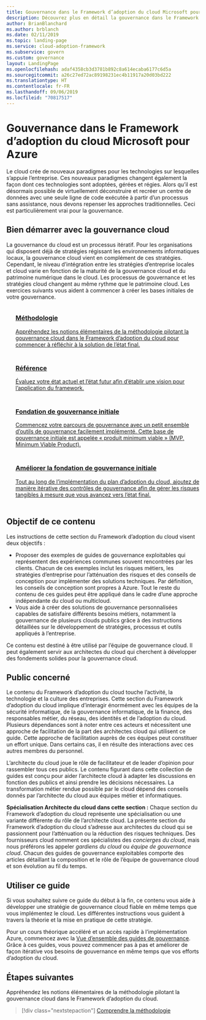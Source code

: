 ```yaml
---
title: Gouvernance dans le Framework d’adoption du cloud Microsoft pour Azure
description: Découvrez plus en détail la gouvernance dans le Framework d’adoption du cloud Microsoft pour Azure.
author: BrianBlanchard
ms.author: brblanch
ms.date: 02/11/2019
ms.topic: landing-page
ms.service: cloud-adoption-framework
ms.subservice: govern
ms.custom: governance
layout: LandingPage
ms.openlocfilehash: adaf4358cb3d3781b892c8a614ecaba6177c6d5a
ms.sourcegitcommit: a26c27ed72ac89198231ec4b11917a20d03bd222
ms.translationtype: HT
ms.contentlocale: fr-FR
ms.lasthandoff: 09/06/2019
ms.locfileid: "70817517"
---
```

# <a name="governance-in-the-microsoft-cloud-adoption-framework-for-azure"></a>Gouvernance dans le Framework d’adoption du cloud Microsoft pour Azure

Le cloud crée de nouveaux paradigmes pour les technologies sur lesquelles s’appuie l’entreprise. Ces nouveaux paradigmes changent également la façon dont ces technologies sont adoptées, gérées et régies. Alors qu’il est désormais possible de virtuellement déconstruire et recréer un centre de données avec une seule ligne de code exécutée à partir d’un processus sans assistance, nous devons repenser les approches traditionnelles. Ceci est particulièrement vrai pour la gouvernance.

## <a name="get-started-with-cloud-governance"></a>Bien démarrer avec la gouvernance cloud

La gouvernance du cloud est un processus itératif. Pour les organisations qui disposent déjà de stratégies régissant les environnements informatiques locaux, la gouvernance cloud vient en complément de ces stratégies. Cependant, le niveau d’intégration entre les stratégies d’entreprise locales et cloud varie en fonction de la maturité de la gouvernance cloud et du patrimoine numérique dans le cloud. Les processus de gouvernance et les stratégies cloud changent au même rythme que le patrimoine cloud. Les exercices suivants vous aident à commencer à créer les bases initiales de votre gouvernance.

<!-- markdownlint-disable MD033 -->

<ul class="panelContent cardsF">
    <li style="display: flex; flex-direction: column;">
        <a href="./methodology.md">
            <div class="cardSize">
                <div class="cardPadding" style="padding-bottom:10px;">
                    <div class="card" style="padding-bottom:10px;">
                        <div class="cardImageOuter">
                            <div class="cardImage">
                                <img alt="" src="../_images/icons/1.png" data-linktype="external">
                            </div>
                        </div>
                        <div class="cardText" style="padding-left:0px;">
                            <h3>Méthodologie</h3>
Appréhendez les notions élémentaires de la méthodologie pilotant la gouvernance cloud dans le Framework d’adoption du cloud pour commencer à réfléchir à la solution de l’état final.
                        </div>
                    </div>
                </div>
            </div>
        </a>
    </li>
    <li style="display: flex; flex-direction: column;">
        <a href="./benchmark.md">
            <div class="cardSize">
                <div class="cardPadding" style="padding-bottom:10px;">
                    <div class="card" style="padding-bottom:10px;">
                        <div class="cardImageOuter">
                            <div class="cardImage">
                                <img alt="" src="../_images/icons/2.png" data-linktype="external">
                            </div>
                        </div>
                        <div class="cardText" style="padding-left:0px;">
                            <h3>Référence</h3>
Évaluez votre état actuel et l’état futur afin d’établir une vision pour l’application du framework.
                        </div>
                    </div>
                </div>
            </div>
        </a>
    </li>
    <li style="display: flex; flex-direction: column;">
        <a href="./getting-started.md">
            <div class="cardSize">
                <div class="cardPadding" style="padding-bottom:10px;">
                    <div class="card" style="padding-bottom:10px;">
                        <div class="cardImageOuter">
                            <div class="cardImage">
                                <img alt="" src="../_images/icons/3.png" data-linktype="external">
                            </div>
                        </div>
                        <div class="cardText" style="padding-left:0px;">
                            <h3>Fondation de gouvernance initiale</h3>
Commencez votre parcours de gouvernance avec un petit ensemble d’outils de gouvernance facilement implémenté. Cette base de gouvernance initiale est appelée « produit minimum viable » (MVP, Minimum Viable Product).
                        </div>
                    </div>
                </div>
            </div>
        </a>
    </li>
    <li style="display: flex; flex-direction: column;">
        <a href="./best-practices.md">
            <div class="cardSize">
                <div class="cardPadding" style="padding-bottom:10px;">
                    <div class="card" style="padding-bottom:10px;">
                        <div class="cardImageOuter">
                            <div class="cardImage">
                                <img alt="" src="../_images/icons/4.png" data-linktype="external">
                            </div>
                        </div>
                        <div class="cardText" style="padding-left:0px;">
                            <h3>Améliorer la fondation de gouvernance initiale</h3>
Tout au long de l’implémentation du plan d’adoption du cloud, ajoutez de manière itérative des contrôles de gouvernance afin de gérer les risques tangibles à mesure que vous avancez vers l’état final.
                        </div>
                    </div>
                </div>
            </div>
        </a>
    </li>
</ul>

<!-- markdownlint-enable MD033 -->

## <a name="objective-of-this-content"></a>Objectif de ce contenu

Les instructions de cette section du Framework d’adoption du cloud visent deux objectifs :

- Proposer des exemples de guides de gouvernance exploitables qui représentent des expériences communes souvent rencontrées par les clients. Chacun de ces exemples inclut les risques métiers, les stratégies d’entreprise pour l’atténuation des risques et des conseils de conception pour implémenter des solutions techniques. Par définition, les conseils de conception sont propres à Azure. Tout le reste du contenu de ces guides peut être appliqué dans le cadre d’une approche indépendante du cloud ou multicloud.
- Vous aide à créer des solutions de gouvernance personnalisées capables de satisfaire différents besoins métiers, notamment la gouvernance de plusieurs clouds publics grâce à des instructions détaillées sur le développement de stratégies, processus et outils appliqués à l’entreprise.

Ce contenu est destiné à être utilisé par l’équipe de gouvernance cloud. Il peut également servir aux architectes du cloud qui cherchent à développer des fondements solides pour la gouvernance cloud.

## <a name="intended-audience"></a>Public concerné

Le contenu du Framework d’adoption du cloud touche l’activité, la technologie et la culture des entreprises. Cette section du Framework d’adoption du cloud implique d’interagir énormément avec les équipes de la sécurité informatique, de la gouvernance informatique, de la finance, des responsables métier, du réseau, des identités et de l’adoption du cloud. Plusieurs dépendances sont à noter entre ces acteurs et nécessitent une approche de facilitation de la part des architectes cloud qui utilisent ce guide. Cette approche de facilitation auprès de ces équipes peut constituer un effort unique. Dans certains cas, il en résulte des interactions avec ces autres membres du personnel.

L’architecte du cloud joue le rôle de facilitateur et de leader d’opinion pour rassembler tous ces publics. Le contenu figurant dans cette collection de guides est conçu pour aider l’architecte cloud à adapter les discussions en fonction des publics et ainsi prendre les décisions nécessaires. La transformation métier rendue possible par le cloud dépend des conseils donnés par l’architecte du cloud aux équipes métier et informatiques.

**Spécialisation Architecte du cloud dans cette section :** Chaque section du Framework d’adoption du cloud représente une spécialisation ou une variante différente du rôle de l’architecte cloud. La présente section du Framework d’adoption du cloud s’adresse aux architectes du cloud qui se passionnent pour l’atténuation ou la réduction des risques techniques. Des fournisseurs cloud nomment ces spécialistes des *concierges du cloud*, mais nous préférons les appeler *gardiens du cloud* ou *équipe de gouvernance cloud*. Chacun des guides de gouvernance exploitables comporte des articles détaillant la composition et le rôle de l’équipe de gouvernance cloud et son évolution au fil du temps.

## <a name="use-this-guide"></a>Utiliser ce guide

Si vous souhaitez suivre ce guide du début à la fin, ce contenu vous aide à développer une stratégie de gouvernance cloud fiable en même temps que vous implémentez le cloud. Les différentes instructions vous guident à travers la théorie et la mise en pratique de cette stratégie.

Pour un cours théorique accéléré et un accès rapide à l’implémentation Azure, commencez avec la [Vue d’ensemble des guides de gouvernance](./journeys/index.md). Grâce à ces guides, vous pouvez commencer pas à pas et améliorer de façon itérative vos besoins de gouvernance en même temps que vos efforts d’adoption du cloud.

## <a name="next-steps"></a>Étapes suivantes

Appréhendez les notions élémentaires de la méthodologie pilotant la gouvernance cloud dans le Framework d’adoption du cloud.

> [!div class="nextstepaction"]
> [Comprendre la méthodologie](./methodology.md)
